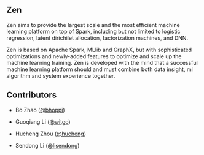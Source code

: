 ## Zen

Zen aims to provide the largest scale and the most efficient machine learning platform on top of Spark, including but not limited to logistic regression, latent dirichilet allocation, factorization machines, and DNN.

Zen is based on Apache Spark, MLlib and GraphX, but with sophisticated optimizations and newly-added features to optimize and scale up the machine learning training. Zen is developed with the mind that a successful machine learning platform should and must combine both data insight, ml algorithm and system experience together.

## Contributors

* Bo Zhao ([@bhoppi](https://github.com/bhoppi))

* Guoqiang Li ([@witgo](https://github.com/witgo))

* Hucheng Zhou ([@hucheng](https://github.com/hucheng))

* Sendong Li ([@lisendong](https://github.com/lisendong))
